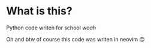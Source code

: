 # What is this?
Python code writen for school *woah*

Oh and btw of course this code was writen in neovim :pensive:
